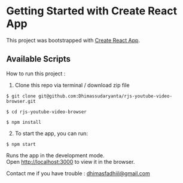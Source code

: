 # Getting Started with Create React App

This project was bootstrapped with [Create React App](https://github.com/facebook/create-react-app).

## Available Scripts

How to run this project :

1. Clone this repo via terminal / download zip file

``` 
$ git clone git@github.com:Dhimassudaryanta/rjs-youtube-video-browser.git

$ cd rjs-youtube-video-browser

$ npm install
```

2. To start the app, you can run:

```
$ npm start
```

Runs the app in the development mode.\
Open [http://localhost:3000](http://localhost:3000) to view it in the browser.

Contact me if you have trouble : dhimasfadhiil@gmail.com
